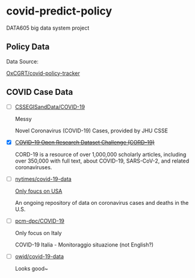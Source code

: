 # covid-predict-policy

DATA605 big data system project

<!--more-->

## Policy Data

Data Source:

[OxCGRT/covid-policy-tracker](https://github.com/OxCGRT/covid-policy-tracker)

<!--First Omicron in US:November 2021 (11/22/2021)[First Confirmed Case of Omicron Variant Detected in the United States](https://www.cdc.gov/media/releases/2021/s1201-omicron-variant.html)-->

## COVID Case Data

- [ ] [CSSEGISandData/COVID-19](CSSEGISandData/COVID-19)

  Messy

  Novel Coronavirus (COVID-19) Cases, provided by JHU CSSE

- [x] [C~~OVID-19 Open Research Dataset Challenge (CORD-19)~~](https://www.kaggle.com/datasets/allen-institute-for-ai/CORD-19-research-challenge)

  CORD-19 is a resource of over 1,000,000 scholarly articles, including over 350,000 with full text, about COVID-19, SARS-CoV-2, and related coronaviruses. 

- [ ] [nytimes/covid-19-data](nytimes/covid-19-data)

  <u>Only foucs on USA</u>

  An ongoing repository of data on coronavirus cases and deaths in the U.S.

- [ ] [pcm-dpc/COVID-19](https://github.com/pcm-dpc/COVID-19)

  Only focus on Italy

  COVID-19 Italia - Monitoraggio situazione (not English?)

- [ ] [owid/covid-19-data](owid/covid-19-data)

  Looks good~
